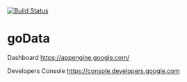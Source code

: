 [![Build Status](https://api.travis-ci.org/rockhouse/goData.png)](https://api.travis-ci.org/rockhouse/goData)

goData
======

Dashboard
https://appengine.google.com/

Developers Console
https://console.developers.google.com

